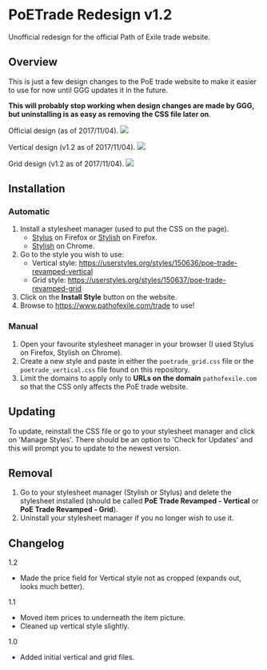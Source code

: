 # PoETrade Redesign v1.2
Unofficial redesign for the official Path of Exile trade website.

## Overview

This is just a few design changes to the PoE trade website to make it easier to use for now until GGG updates it in the future.

**This will probably stop working when design changes are made by GGG, but uninstalling is as easy as removing the CSS file later on**.

Official design (as of 2017/11/04).
![](https://i.imgur.com/JHX5P0V.png)

Vertical design (v1.2 as of 2017/11/04).
![](https://i.imgur.com/zh8T8xx.png)

Grid design (v1.2 as of 2017/11/04).
![](https://i.imgur.com/7lcWDJJ.png)

## Installation

### Automatic

1. Install a stylesheet manager (used to put the CSS on the page).
    - [Stylus](https://addons.mozilla.org/en-US/firefox/addon/styl-us/) on Firefox or [Stylish](https://addons.mozilla.org/en-US/firefox/addon/stylish/) on Firefox.
    - [Stylish](https://chrome.google.com/webstore/detail/stylish-custom-themes-for/fjnbnpbmkenffdnngjfgmeleoegfcffe?hl=en) on Chrome.
2. Go to the style you wish to use:
    - Vertical style: https://userstyles.org/styles/150636/poe-trade-revamped-vertical
    - Grid style:  https://userstyles.org/styles/150637/poe-trade-revamped-grid
3. Click on the **Install Style** button on the website.
4. Browse to https://www.pathofexile.com/trade to use!

### Manual

1. Open your favourite stylesheet manager in your browser (I used Stylus on Firefox, Stylish on Chrome).
2. Create a new style and paste in either the `poetrade_grid.css` file or the `poetrade_vertical.css` file found on this repository.
3. Limit the domains to apply only to **URLs on the domain** `pathofexile.com` so that the CSS only affects the PoE trade website.

## Updating

To update, reinstall the CSS file or go to your stylesheet manager and click on 'Manage Styles'. There should be an option to 'Check for Updates' and this will prompt you to update to the newest version.

## Removal

1. Go to your stylesheet manager (Stylish or Stylus) and delete the stylesheet installed (should be called **PoE Trade Revamped - Vertical** or **PoE Trade Revamped - Grid**).
2. Uninstall your stylesheet manager if you no longer wish to use it.

## Changelog

1.2

- Made the price field for Vertical style not as cropped (expands out, looks much better).

1.1

- Moved item prices to underneath the item picture.
- Cleaned up vertical style slightly.

1.0

- Added initial vertical and grid files.
